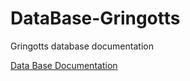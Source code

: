 # DataBase-Gringotts

Gringotts database documentation

[Data Base Documentation](/doc/Documentation.md)